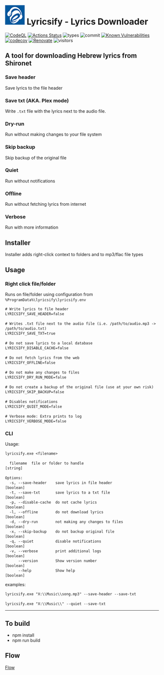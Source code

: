 # ![](https://raw.githubusercontent.com/yoavain/lyricsify-cli/main/resources/icons/64x64_logo.png) Lyricsify - Lyrics Downloader  <br>

[![CodeQL](https://github.com/yoavain/lyricsify-cli/workflows/CodeQL/badge.svg)](https://github.com/yoavain/lyricsify-cli/actions?query=workflow%3ACodeQL)
[![Actions Status](https://github.com/yoavain/lyricsify-cli/workflows/Node%20CI/badge.svg)](https://github.com/yoavain/lyricsify-cli/actions)
![types](https://img.shields.io/npm/types/typescript.svg)
![commit](https://img.shields.io/github/last-commit/yoavain/lyricsify-cli.svg)
[![Known Vulnerabilities](https://snyk.io//test/github/yoavain/lyricsify-cli/badge.svg?targetFile=package.json)](https://snyk.io//test/github/yoavain/lyricsify-cli?targetFile=package.json)
[![codecov](https://codecov.io/gh/yoavain/lyricsify-cli/branch/main/graph/badge.svg?token=38TTECCCWS)](https://codecov.io/gh/yoavain/lyricsify-cli)
[![Renovate](https://img.shields.io/badge/renovate-enabled-brightgreen.svg)](https://renovatebot.com)
![visitors](https://visitor-badge.glitch.me/badge?page_id=yoavain.lyricsify-cli)

## A tool for downloading Hebrew lyrics from Shironet

### Save header
Save lyrics to the file header

### Save txt (AKA. Plex mode)
Write `.txt` file with the lyrics next to the audio file. 

### Dry-run
Run without making changes to your file system

### Skip backup
Skip backup of the original file

### Quiet
Run without notifications

### Offline
Run without fetching lyrics from internet

### Verbose
Run with more information

## Installer

Installer adds right-click context to folders and to mp3/flac file types

## Usage

### Right click file/folder
Runs on file/folder using configuration from `%ProgramData%\lyricsify\lyricsify.env`

```dotenv
# Write lyrics to file header
LYRICSIFY_SAVE_HEADER=false

# Writes .txt file next to the audio file (i.e. /path/to/audio.mp3 -> /path/to/audio.txt)
LYRICSIFY_SAVE_TXT=true

# Do not save lyrics to a local database
LYRICSIFY_DISABLE_CACHE=false

# Do not fetch lyrics from the web
LYRICSIFY_OFFLINE=false

# Do not make any changes to files
LYRICSIFY_DRY_RUN_MODE=false

# Do not create a backup of the original file (use at your own risk)
LYRICSIFY_SKIP_BACKUP=false

# Disables notifications
LYRICSIFY_QUIET_MODE=false

# Verbose mode: Extra prints to log
LYRICSIFY_VERBOSE_MODE=false
```

### CLI

Usage:

```
lyricsify.exe <filename>

  filename  file or folder to handle                                    [string]

Options:
  -s, --save-header    save lyrics in file header                      [boolean]
  -t, --save-txt       save lyrics to a txt file                       [boolean]
  -p, --disable-cache  do not cache lyrics                             [boolean]
  -l, --offline        do not download lyrics                          [boolean]
  -d, --dry-run        not making any changes to files                 [boolean]
  -x, --skip-backup    do not backup original file                     [boolean]
  -q, --quiet          disable notifications                           [boolean]
  -v, --verbose        print additional logs                           [boolean]
      --version        Show version number                             [boolean]
      --help           Show help                                       [boolean]
```

examples:
```
lyricsify.exe "X:\\Music\\song.mp3" --save-header --save-txt

lyricsify.exe "X:\\Music\\" --quiet --save-txt
```
---

## To build

 * npm install
 * npm run build


## Flow

[Flow](./docs/FLOW.md)
